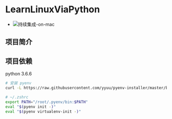 # LearnLinuxViaPython

* ![持续集成-on-mac](https://github.com/xiaoqcn/LearnLinuxViaPython/workflows/测试/badge.svg)

## 项目简介

## 项目依赖
python 3.6.6


```zsh
# 安装 pyenv
curl -L https://raw.githubusercontent.com/yyuu/pyenv-installer/master/bin/pyenv-installer | bash  

# ~/.zshrc
export PATH="/root/.pyenv/bin:$PATH"
eval "$(pyenv init -)"
eval "$(pyenv virtualenv-init -)"
```

